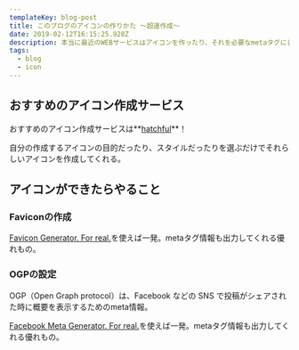 ```yaml
---
templateKey: blog-post
title: このブログのアイコンの作りかた 〜超速作成〜
date: 2019-02-12T16:15:25.928Z
description: 本当に最近のWEBサービスはアイコンを作ったり、それを必要なmetaタグにしたりが簡単にできる。今回はその紹介。
tags:
  - blog
  - icon
---
```


## おすすめのアイコン作成サービス
おすすめのアイコン作成サービスは**[hatchful](https://hatchful.shopify.com/)**！

自分の作成するアイコンの目的だったり、スタイルだったりを選ぶだけでそれらしいアイコンを作成してくれる。

## アイコンができたらやること

### Faviconの作成
[Favicon Generator. For real.](https://realfavicongenerator.net/)を使えば一発。metaタグ情報も出力してくれる優れもの。

### OGPの設定
OGP（Open Graph protocol）は、Facebook などの SNS で投稿がシェアされた時に概要を表示するためのmeta情報。

[Facebook Meta Generator. For real.](https://realfavicongenerator.net/social)を使えば一発。metaタグ情報も出力してくれる優れもの。

